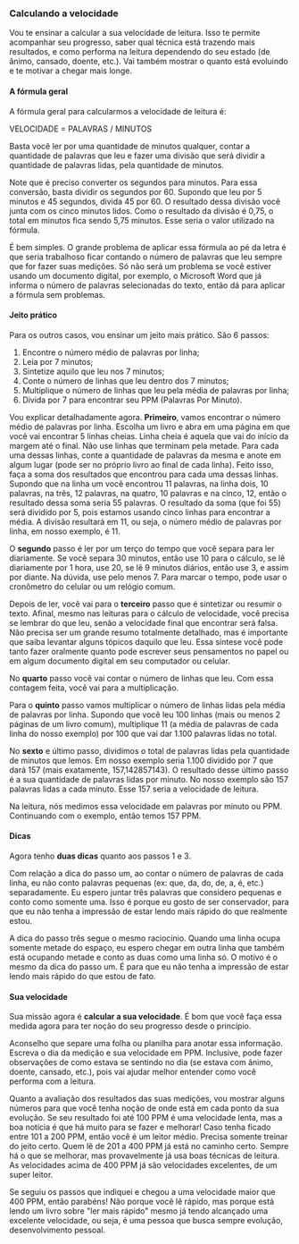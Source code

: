 ### Calculando a velocidade

Vou te ensinar a calcular a sua velocidade de leitura. Isso te permite acompanhar seu progresso, saber qual técnica está trazendo mais resultados, e como performa na leitura dependendo do seu estado (de ânimo, cansado, doente, etc.). Vai também mostrar o quanto está evoluindo e te motivar a chegar mais longe.

#### A fórmula geral

A fórmula geral para calcularmos a velocidade de leitura é:

VELOCIDADE = PALAVRAS / MINUTOS

Basta você ler por uma quantidade de minutos qualquer, contar a quantidade de palavras que leu e fazer uma divisão que será dividir a quantidade de palavras lidas, pela quantidade de minutos.

Note que é preciso converter os segundos para minutos. Para essa conversão, basta dividir os segundos por 60. Supondo que leu por 5 minutos e 45 segundos, divida 45 por 60. O resultado dessa divisão você junta com os cinco minutos lidos. Como o resultado da divisão é 0,75, o total em minutos fica sendo 5,75 minutos. Esse seria o valor utilizado na fórmula.

É bem simples. O grande problema de aplicar essa fórmula ao pé da letra é que seria trabalhoso ficar contando o número de palavras que leu sempre que for fazer suas medições. Só não será um problema se você estiver usando um documento digital, por exemplo, o Microsoft Word que já informa o número de palavras selecionadas do texto, então dá para aplicar a fórmula sem problemas.

#### Jeito prático

Para os outros casos, vou ensinar um jeito mais prático. São 6 passos:

1. Encontre o número médio de palavras por linha;
2. Leia por 7 minutos;
3. Sintetize aquilo que leu nos 7 minutos;
4. Conte o número de linhas que leu dentro dos 7 minutos;
5. Multiplique o número de linhas que leu pela média de palavras por linha;
6. Divida por 7 para encontrar seu PPM (Palavras Por Minuto).

Vou explicar detalhadamente agora. **Primeiro**, vamos encontrar o número médio de palavras por linha. Escolha um livro e abra em uma página em que você vai encontrar 5 linhas cheias. Linha cheia é aquela que vai do início da margem até o final. Não use linhas que terminam pela metade. Para cada uma dessas linhas, conte a quantidade de palavras da mesma e anote em algum lugar (pode ser no próprio livro ao final de cada linha). Feito isso, faça a soma dos resultados que encontrou para cada uma dessas linhas. Supondo que na linha um você encontrou 11 palavras, na linha dois, 10 palavras, na três, 12 palavras, na quatro, 10 palavras e na cinco, 12, então o resultado dessa soma seria 55 palavras. O resultado da soma (que foi 55) será dividido por 5, pois estamos usando cinco linhas para encontrar a média. A divisão resultará em 11, ou seja, o número médio de palavras por linha, em nosso exemplo, é 11.

O **segundo** passo é ler por um terço do tempo que você separa para ler diariamente. Se você separa 30 minutos, então use 10 para o cálculo, se lê diariamente por 1 hora, use 20, se lê 9 minutos diários, então use 3, e assim por diante. Na dúvida, use pelo menos 7. Para marcar o tempo, pode usar o cronômetro do celular ou um relógio comum. 

Depois de ler, você vai para o **terceiro** passo que é sintetizar ou resumir o texto. Afinal, mesmo nas leituras para o cálculo de velocidade, você precisa se lembrar do que leu, senão a velocidade final que encontrar será falsa. Não precisa ser um grande resumo totalmente detalhado, mas é importante que saiba levantar alguns tópicos daquilo que leu. Essa síntese você pode tanto fazer oralmente quanto pode escrever seus pensamentos no papel ou em algum documento digital em seu computador ou celular.

No **quarto** passo você vai contar o número de linhas que leu. Com essa contagem feita, você vai para a multiplicação.

Para o **quinto** passo vamos multiplicar o número de linhas lidas pela média de palavras por linha. Supondo que você leu 100 linhas (mais ou menos 2 páginas de um livro comum), multiplique 11 (a média de palavras de cada linha do nosso exemplo) por 100 que vai dar 1.100 palavras lidas no total.

No **sexto** e último passo, dividimos o total de palavras lidas pela quantidade de minutos que lemos. Em nosso exemplo seria 1.100 dividido por 7 que dará 157 (mais exatamente, 157,142857143). O resultado desse último passo é a sua quantidade de palavras lidas por minuto. No nosso exemplo são 157 palavras lidas a cada minuto. Esse 157 seria a velocidade de leitura.

Na leitura, nós medimos essa velocidade em palavras por minuto ou PPM. Continuando com o exemplo, então temos 157 PPM.

#### Dicas

Agora tenho **duas dicas** quanto aos passos 1 e 3.

Com relação a dica do passo um, ao contar o número de palavras de cada linha, eu não conto palavras pequenas (ex: que, da, do, de, a, é, etc.) separadamente. Eu espero juntar três palavras que considero pequenas e conto como somente uma. Isso é porque eu gosto de ser conservador, para que eu não tenha a impressão de estar lendo mais rápido do que realmente estou.

A dica do passo três segue o mesmo raciocínio. Quando uma linha ocupa somente metade do espaço, eu espero chegar em outra linha que também está ocupando metade e conto as duas como uma linha só. O motivo é o mesmo da dica do passo um. É para que eu não tenha a impressão de estar lendo mais rápido do que estou de fato.

#### Sua velocidade

Sua missão agora é **calcular a sua velocidade**. É bom que você faça essa medida agora para ter noção do seu progresso desde o princípio.

Aconselho que separe uma folha ou planilha para anotar essa informação. Escreva o dia da medição e sua velocidade em PPM. Inclusive, pode fazer observações de como estava se sentindo no dia (se estava com ânimo, doente, cansado, etc.), pois vai ajudar melhor entender como você performa com a leitura.

Quanto a avaliação dos resultados das suas medições, vou mostrar alguns números para que você tenha noção de onde está em cada ponto da sua evolução. Se seu resultado foi até 100 PPM é uma velocidade lenta, mas a boa notícia é que há muito para se fazer e melhorar! Caso tenha ficado entre 101 a 200 PPM, então você é um leitor médio. Precisa somente treinar do jeito certo. Quem lê de 201 a 400 PPM já está no caminho certo. Sempre há o que se melhorar, mas provavelmente já usa boas técnicas de leitura. As velocidades acima de 400 PPM já são velocidades excelentes, de um super leitor. 

Se seguiu os passos que indiquei e chegou a uma velocidade maior que 400 PPM, então parabéns! Não porque você lê rápido, mas porque está lendo um livro sobre "ler mais rápido" mesmo já tendo alcançado uma excelente velocidade, ou seja, é uma pessoa que busca sempre evolução, desenvolvimento pessoal.
